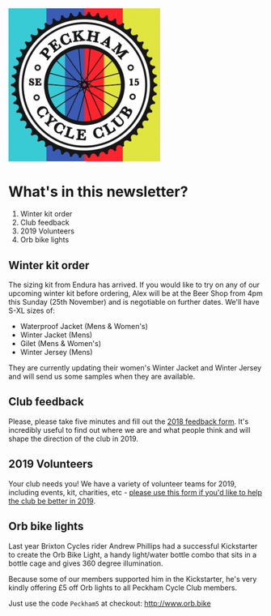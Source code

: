 <img src="../assets/logo.png" alt="Peckham Cycle Club" width="300" />

# What's in this newsletter?

1. Winter kit order
1. Club feedback
1. 2019 Volunteers
1. Orb bike lights

## Winter kit order

The sizing kit from Endura has arrived.  If you would like to try on any of our upcoming winter kit before ordering, Alex will be at the Beer Shop from 4pm this Sunday (25th November) and is negotiable on further dates.  We'll have S-XL sizes of:

 * Waterproof Jacket (Mens & Women's)
 * Winter Jacket (Mens)
 * Gilet (Mens & Women's)
 * Winter Jersey (Mens)

They are currently updating their women's Winter Jacket and Winter Jersey and will send us some samples when they are available.

## Club feedback

Please, please take five minutes and fill out the [2018 feedback form](https://docs.google.com/forms/d/e/1FAIpQLSdAum7KSIO4QTh-HgEvlbSjHdMUdAtBpzxuTNFQgtDWHBhlXQ/viewform). It's incredibly useful to find out where we are and what people think and will shape the direction of the club in 2019.

## 2019 Volunteers

Your club needs you! We have a variety of volunteer teams for 2019, including events, kit, charities, etc - [please use this form if you'd like to help the club be better in 2019](https://docs.google.com/forms/d/e/1FAIpQLSf1wylHqjxzcTwjsQessAtLovLkKDAcOvAN5c6K_Sk4zu4DuA/viewform).

## Orb bike lights

Last year Brixton Cycles rider Andrew Phillips had a successful Kickstarter to create the Orb Bike Light, a handy light/water bottle combo that sits in a bottle cage and gives 360 degree illumination.

Because some of our members supported him in the Kickstarter, he's very kindly offering £5 off Orb lights to all Peckham Cycle Club members.

Just use the code `Peckham5` at checkout: http://www.orb.bike

